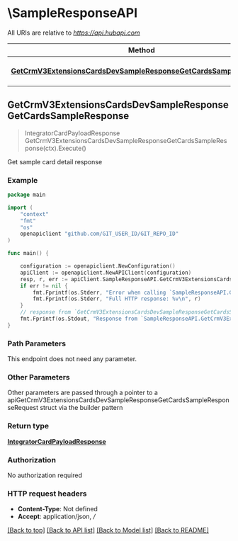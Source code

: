 # \SampleResponseAPI

All URIs are relative to *https://api.hubapi.com*

Method | HTTP request | Description
------------- | ------------- | -------------
[**GetCrmV3ExtensionsCardsDevSampleResponseGetCardsSampleResponse**](SampleResponseAPI.md#GetCrmV3ExtensionsCardsDevSampleResponseGetCardsSampleResponse) | **Get** /crm/v3/extensions/cards-dev/sample-response | Get sample card detail response



## GetCrmV3ExtensionsCardsDevSampleResponseGetCardsSampleResponse

> IntegratorCardPayloadResponse GetCrmV3ExtensionsCardsDevSampleResponseGetCardsSampleResponse(ctx).Execute()

Get sample card detail response



### Example

```go
package main

import (
	"context"
	"fmt"
	"os"
	openapiclient "github.com/GIT_USER_ID/GIT_REPO_ID"
)

func main() {

	configuration := openapiclient.NewConfiguration()
	apiClient := openapiclient.NewAPIClient(configuration)
	resp, r, err := apiClient.SampleResponseAPI.GetCrmV3ExtensionsCardsDevSampleResponseGetCardsSampleResponse(context.Background()).Execute()
	if err != nil {
		fmt.Fprintf(os.Stderr, "Error when calling `SampleResponseAPI.GetCrmV3ExtensionsCardsDevSampleResponseGetCardsSampleResponse``: %v\n", err)
		fmt.Fprintf(os.Stderr, "Full HTTP response: %v\n", r)
	}
	// response from `GetCrmV3ExtensionsCardsDevSampleResponseGetCardsSampleResponse`: IntegratorCardPayloadResponse
	fmt.Fprintf(os.Stdout, "Response from `SampleResponseAPI.GetCrmV3ExtensionsCardsDevSampleResponseGetCardsSampleResponse`: %v\n", resp)
}
```

### Path Parameters

This endpoint does not need any parameter.

### Other Parameters

Other parameters are passed through a pointer to a apiGetCrmV3ExtensionsCardsDevSampleResponseGetCardsSampleResponseRequest struct via the builder pattern


### Return type

[**IntegratorCardPayloadResponse**](IntegratorCardPayloadResponse.md)

### Authorization

No authorization required

### HTTP request headers

- **Content-Type**: Not defined
- **Accept**: application/json, */*

[[Back to top]](#) [[Back to API list]](../README.md#documentation-for-api-endpoints)
[[Back to Model list]](../README.md#documentation-for-models)
[[Back to README]](../README.md)

